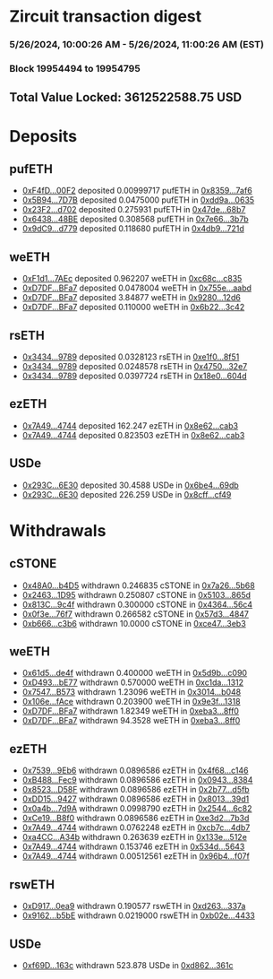 # Zircuit transaction digest
### 5/26/2024, 10:00:26 AM - 5/26/2024, 11:00:26 AM (EST)
### Block 19954494 to 19954795

## Total Value Locked: 3612522588.75 USD

# Deposits
## pufETH
- [0xF4fD...00F2](https://etherscan.io/address/0xF4fD4CE972cBd2e496b1E24302c152FF750600F2) deposited 0.00999717 pufETH in [0x8359...7af6](https://etherscan.io/tx/0xF4fD4CE972cBd2e496b1E24302c152FF750600F2)
- [0x5B94...7D7B](https://etherscan.io/address/0x5B9487C288726bc9bb1652Bd731D5a352edf7D7B) deposited 0.0475000 pufETH in [0xdd9a...0635](https://etherscan.io/tx/0x5B9487C288726bc9bb1652Bd731D5a352edf7D7B)
- [0x23F2...d702](https://etherscan.io/address/0x23F20440d69174fbDA5a07570FdC255b9fa3d702) deposited 0.275931 pufETH in [0x47de...68b7](https://etherscan.io/tx/0x23F20440d69174fbDA5a07570FdC255b9fa3d702)
- [0x6438...48BE](https://etherscan.io/address/0x6438DAf54DeFF5a41b0f3b3f28bc5CA4701348BE) deposited 0.308568 pufETH in [0x7e66...3b7b](https://etherscan.io/tx/0x6438DAf54DeFF5a41b0f3b3f28bc5CA4701348BE)
- [0x9dC9...d779](https://etherscan.io/address/0x9dC9Ee002a8C8944dEEA3b61fcA91ddd4f2dd779) deposited 0.118680 pufETH in [0x4db9...721d](https://etherscan.io/tx/0x9dC9Ee002a8C8944dEEA3b61fcA91ddd4f2dd779)
## weETH
- [0xF1d1...7AEc](https://etherscan.io/address/0xF1d195dc2aB4424F028b2c183BdE260CF3Ae7AEc) deposited 0.962207 weETH in [0xc68c...c835](https://etherscan.io/tx/0xF1d195dc2aB4424F028b2c183BdE260CF3Ae7AEc)
- [0xD7DF...BFa7](https://etherscan.io/address/0xD7DF7E085214743530afF339aFC420c7c720BFa7) deposited 0.0478004 weETH in [0x755e...aabd](https://etherscan.io/tx/0xD7DF7E085214743530afF339aFC420c7c720BFa7)
- [0xD7DF...BFa7](https://etherscan.io/address/0xD7DF7E085214743530afF339aFC420c7c720BFa7) deposited 3.84877 weETH in [0x9280...12d6](https://etherscan.io/tx/0xD7DF7E085214743530afF339aFC420c7c720BFa7)
- [0xD7DF...BFa7](https://etherscan.io/address/0xD7DF7E085214743530afF339aFC420c7c720BFa7) deposited 0.110000 weETH in [0x6b22...3c42](https://etherscan.io/tx/0xD7DF7E085214743530afF339aFC420c7c720BFa7)
## rsETH
- [0x3434...9789](https://etherscan.io/address/0x34349c5569e7B846c3558961552D2202760A9789) deposited 0.0328123 rsETH in [0xe1f0...8f51](https://etherscan.io/tx/0x34349c5569e7B846c3558961552D2202760A9789)
- [0x3434...9789](https://etherscan.io/address/0x34349c5569e7B846c3558961552D2202760A9789) deposited 0.0248578 rsETH in [0x4750...32e7](https://etherscan.io/tx/0x34349c5569e7B846c3558961552D2202760A9789)
- [0x3434...9789](https://etherscan.io/address/0x34349c5569e7B846c3558961552D2202760A9789) deposited 0.0397724 rsETH in [0x18e0...604d](https://etherscan.io/tx/0x34349c5569e7B846c3558961552D2202760A9789)
## ezETH
- [0x7A49...4744](https://etherscan.io/address/0x7A493Be5c2ce014cD049Bf178a1ac0Db1B434744) deposited 162.247 ezETH in [0x8e62...cab3](https://etherscan.io/tx/0x7A493Be5c2ce014cD049Bf178a1ac0Db1B434744)
- [0x7A49...4744](https://etherscan.io/address/0x7A493Be5c2ce014cD049Bf178a1ac0Db1B434744) deposited 0.823503 ezETH in [0x8e62...cab3](https://etherscan.io/tx/0x7A493Be5c2ce014cD049Bf178a1ac0Db1B434744)
## USDe
- [0x293C...6E30](https://etherscan.io/address/0x293C6937D8D82e05B01335F7B33FBA0c8e256E30) deposited 30.4588 USDe in [0x6be4...69db](https://etherscan.io/tx/0x293C6937D8D82e05B01335F7B33FBA0c8e256E30)
- [0x293C...6E30](https://etherscan.io/address/0x293C6937D8D82e05B01335F7B33FBA0c8e256E30) deposited 226.259 USDe in [0x8cff...cf49](https://etherscan.io/tx/0x293C6937D8D82e05B01335F7B33FBA0c8e256E30)
# Withdrawals
## cSTONE
- [0x48A0...b4D5](https://etherscan.io/address/0x48A09eE9646092a9E65a259f2BAe85DdacB5b4D5) withdrawn 0.246835 cSTONE in [0x7a26...5b68](https://etherscan.io/tx/0x48A09eE9646092a9E65a259f2BAe85DdacB5b4D5)
- [0x2463...1D95](https://etherscan.io/address/0x2463D5d9dc384cCC5E17C5b7E71D2330e0D71D95) withdrawn 0.250807 cSTONE in [0x5103...865d](https://etherscan.io/tx/0x2463D5d9dc384cCC5E17C5b7E71D2330e0D71D95)
- [0x813C...9c4f](https://etherscan.io/address/0x813C215E23A3B9030304dC01d14a34fF1dEA9c4f) withdrawn 0.300000 cSTONE in [0x4364...56c4](https://etherscan.io/tx/0x813C215E23A3B9030304dC01d14a34fF1dEA9c4f)
- [0x0f3e...76f7](https://etherscan.io/address/0x0f3e46b16a6885cD7Fc7755611814Ac32c4276f7) withdrawn 0.266582 cSTONE in [0x57d3...4847](https://etherscan.io/tx/0x0f3e46b16a6885cD7Fc7755611814Ac32c4276f7)
- [0xb666...c3b6](https://etherscan.io/address/0xb6661229Fffd2a12c981cF4f37B7FDE99069c3b6) withdrawn 10.0000 cSTONE in [0xce47...3eb3](https://etherscan.io/tx/0xb6661229Fffd2a12c981cF4f37B7FDE99069c3b6)
## weETH
- [0x61d5...de4f](https://etherscan.io/address/0x61d514B36dF0F10aB08c4aEc6F03b60f060Bde4f) withdrawn 0.400000 weETH in [0x5d9b...c090](https://etherscan.io/tx/0x61d514B36dF0F10aB08c4aEc6F03b60f060Bde4f)
- [0xD493...bE77](https://etherscan.io/address/0xD493D90AA9ce0016F1A5caf8Dce2Cf849Ee0bE77) withdrawn 0.570000 weETH in [0xc1da...1312](https://etherscan.io/tx/0xD493D90AA9ce0016F1A5caf8Dce2Cf849Ee0bE77)
- [0x7547...B573](https://etherscan.io/address/0x7547233D58F55E5484C544D96A6654d289d6B573) withdrawn 1.23096 weETH in [0x3014...b048](https://etherscan.io/tx/0x7547233D58F55E5484C544D96A6654d289d6B573)
- [0x106e...fAce](https://etherscan.io/address/0x106e6a004ac885eE72Fb9E176a44AeF80cccfAce) withdrawn 0.203900 weETH in [0x9e3f...1318](https://etherscan.io/tx/0x106e6a004ac885eE72Fb9E176a44AeF80cccfAce)
- [0xD7DF...BFa7](https://etherscan.io/address/0xD7DF7E085214743530afF339aFC420c7c720BFa7) withdrawn 1.82349 weETH in [0xeba3...8ff0](https://etherscan.io/tx/0xD7DF7E085214743530afF339aFC420c7c720BFa7)
- [0xD7DF...BFa7](https://etherscan.io/address/0xD7DF7E085214743530afF339aFC420c7c720BFa7) withdrawn 94.3528 weETH in [0xeba3...8ff0](https://etherscan.io/tx/0xD7DF7E085214743530afF339aFC420c7c720BFa7)
## ezETH
- [0x7539...9Eb6](https://etherscan.io/address/0x753910ba7B9d122D2F6D284a24B32512c5E99Eb6) withdrawn 0.0896586 ezETH in [0x4f68...c146](https://etherscan.io/tx/0x753910ba7B9d122D2F6D284a24B32512c5E99Eb6)
- [0xB488...Fec9](https://etherscan.io/address/0xB48869A510F9Bfc06507882d97e5a6CFFB31Fec9) withdrawn 0.0896586 ezETH in [0x0943...8384](https://etherscan.io/tx/0xB48869A510F9Bfc06507882d97e5a6CFFB31Fec9)
- [0x8523...D58F](https://etherscan.io/address/0x8523948e181371e1Ab9D524E7371ECb259C2D58F) withdrawn 0.0896586 ezETH in [0x2b77...d5fb](https://etherscan.io/tx/0x8523948e181371e1Ab9D524E7371ECb259C2D58F)
- [0xDD15...9427](https://etherscan.io/address/0xDD15191a64fc168dBc6cED8eEE7F9dBc305c9427) withdrawn 0.0896586 ezETH in [0x8013...39d1](https://etherscan.io/tx/0xDD15191a64fc168dBc6cED8eEE7F9dBc305c9427)
- [0x0a4b...7d9A](https://etherscan.io/address/0x0a4b6013453264caD2628315f615d607d0987d9A) withdrawn 0.0998790 ezETH in [0x2544...6c82](https://etherscan.io/tx/0x0a4b6013453264caD2628315f615d607d0987d9A)
- [0xCe19...B8f0](https://etherscan.io/address/0xCe196d39c2892AADcc3Fe9b7430aba459B21B8f0) withdrawn 0.0896586 ezETH in [0xe3d2...7b3d](https://etherscan.io/tx/0xCe196d39c2892AADcc3Fe9b7430aba459B21B8f0)
- [0x7A49...4744](https://etherscan.io/address/0x7A493Be5c2ce014cD049Bf178a1ac0Db1B434744) withdrawn 0.0762248 ezETH in [0xcb7c...4db7](https://etherscan.io/tx/0x7A493Be5c2ce014cD049Bf178a1ac0Db1B434744)
- [0xa4CC...A34b](https://etherscan.io/address/0xa4CC6c030b6cD0dF0df856ef54dAd1e41D2AA34b) withdrawn 0.263639 ezETH in [0x133e...512e](https://etherscan.io/tx/0xa4CC6c030b6cD0dF0df856ef54dAd1e41D2AA34b)
- [0x7A49...4744](https://etherscan.io/address/0x7A493Be5c2ce014cD049Bf178a1ac0Db1B434744) withdrawn 0.153746 ezETH in [0x534d...5643](https://etherscan.io/tx/0x7A493Be5c2ce014cD049Bf178a1ac0Db1B434744)
- [0x7A49...4744](https://etherscan.io/address/0x7A493Be5c2ce014cD049Bf178a1ac0Db1B434744) withdrawn 0.00512561 ezETH in [0x96b4...f07f](https://etherscan.io/tx/0x7A493Be5c2ce014cD049Bf178a1ac0Db1B434744)
## rswETH
- [0xD917...0ea9](https://etherscan.io/address/0xD917A083d45332E968E6e837b9F8E5EDF6800ea9) withdrawn 0.190577 rswETH in [0xd263...337a](https://etherscan.io/tx/0xD917A083d45332E968E6e837b9F8E5EDF6800ea9)
- [0x9162...b5bE](https://etherscan.io/address/0x91628188530F7B93919C81eb4D5dFE9D93ECb5bE) withdrawn 0.0219000 rswETH in [0xb02e...4433](https://etherscan.io/tx/0x91628188530F7B93919C81eb4D5dFE9D93ECb5bE)
## USDe
- [0xf69D...163c](https://etherscan.io/address/0xf69D32AE6eda4d105885A314Ab2c0a63905e163c) withdrawn 523.878 USDe in [0xd862...361c](https://etherscan.io/tx/0xf69D32AE6eda4d105885A314Ab2c0a63905e163c)
